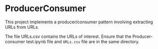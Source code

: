 # ProducerConsumer

This project implements a producer/consumer pattern involving extracting URLs from URLs.

The file URLs.csv contains the URLs of interest. Ensure that the Producer-consumer test.ipynb file and `URLs.csv` file are in the same directory.
